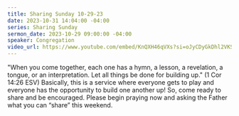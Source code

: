```yaml
---
title: Sharing Sunday 10-29-23
date: 2023-10-31 14:04:00 -04:00
series: Sharing Sunday
sermon_date: 2023-10-29 09:00:00 -04:00
speaker: Congregation
video_url: https://www.youtube.com/embed/KnQXH46qVXs?si=oJyCDyGkDhl2VKSr
---
```


"When you come together, each one has a hymn, a lesson, a revelation, a tongue, or an interpretation. Let all things be done for building up." 
(1 Cor 14:26 ESV)
Basically, this is a service where everyone gets to play and everyone has the opportunity to build one another up! So, come ready to share and be encouraged. Please begin praying now and asking the Father what you can “share” this weekend.